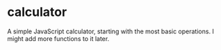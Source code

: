 # calculator
A simple JavaScript calculator, starting with the most basic operations.
I might add more functions to it later. 